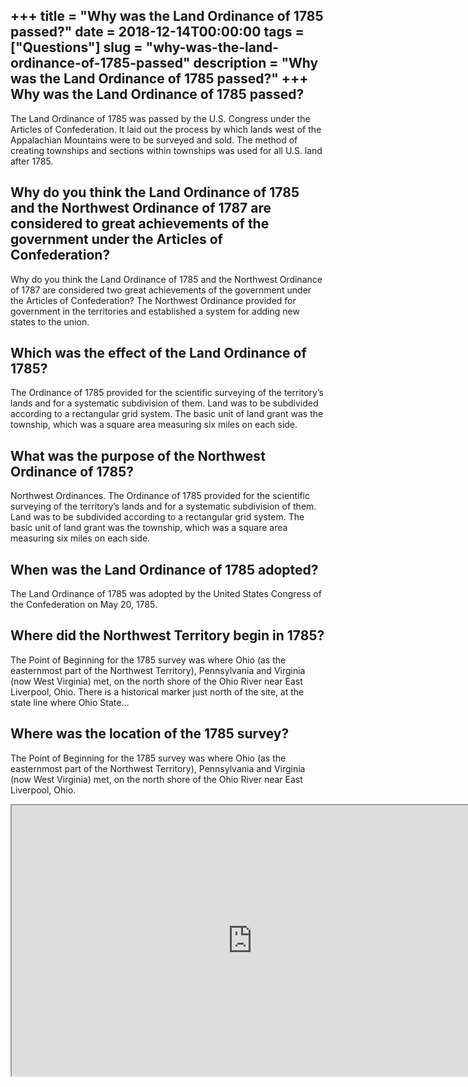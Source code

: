 +++
title = "Why was the Land Ordinance of 1785 passed?"
date = 2018-12-14T00:00:00
tags = ["Questions"]
slug = "why-was-the-land-ordinance-of-1785-passed"
description = "Why was the Land Ordinance of 1785 passed?"
+++
Why was the Land Ordinance of 1785 passed?
------------------------------------------

The Land Ordinance of 1785 was passed by the U.S. Congress under the Articles of Confederation. It laid out the process by which lands west of the Appalachian Mountains were to be surveyed and sold. The method of creating townships and sections within townships was used for all U.S. land after 1785.

Why do you think the Land Ordinance of 1785 and the Northwest Ordinance of 1787 are considered to great achievements of the government under the Articles of Confederation?
---------------------------------------------------------------------------------------------------------------------------------------------------------------------------

Why do you think the Land Ordinance of 1785 and the Northwest Ordinance of 1787 are considered two great achievements of the government under the Articles of Confederation? The Northwest Ordinance provided for government in the territories and established a system for adding new states to the union.

Which was the effect of the Land Ordinance of 1785?
---------------------------------------------------

The Ordinance of 1785 provided for the scientific surveying of the territory’s lands and for a systematic subdivision of them. Land was to be subdivided according to a rectangular grid system. The basic unit of land grant was the township, which was a square area measuring six miles on each side.

What was the purpose of the Northwest Ordinance of 1785?
--------------------------------------------------------

Northwest Ordinances. The Ordinance of 1785 provided for the scientific surveying of the territory’s lands and for a systematic subdivision of them. Land was to be subdivided according to a rectangular grid system. The basic unit of land grant was the township, which was a square area measuring six miles on each side.

When was the Land Ordinance of 1785 adopted?
--------------------------------------------

The Land Ordinance of 1785 was adopted by the United States Congress of the Confederation on May 20, 1785.

Where did the Northwest Territory begin in 1785?
------------------------------------------------

The Point of Beginning for the 1785 survey was where Ohio (as the easternmost part of the Northwest Territory), Pennsylvania and Virginia (now West Virginia) met, on the north shore of the Ohio River near East Liverpool, Ohio. There is a historical marker just north of the site, at the state line where Ohio State…

Where was the location of the 1785 survey?
------------------------------------------

The Point of Beginning for the 1785 survey was where Ohio (as the easternmost part of the Northwest Territory), Pennsylvania and Virginia (now West Virginia) met, on the north shore of the Ohio River near East Liverpool, Ohio.

<iframe allow="accelerometer; autoplay; clipboard-write; encrypted-media; gyroscope; picture-in-picture" allowfullscreen="" class="__youtube_prefs__  epyt-is-override  no-lazyload" data-no-lazy="1" data-origheight="433" data-origwidth="770" data-skipgform_ajax_framebjll="" height="433" id="_ytid_83300" loading="lazy" src="https://www.youtube.com/embed/Zvn_s3PPLoA?enablejsapi=1&autoplay=0&cc_load_policy=0&cc_lang_pref=&iv_load_policy=1&loop=0&modestbranding=0&rel=1&fs=1&playsinline=0&autohide=2&theme=dark&color=red&controls=1&" title="YouTube player" width="770"></iframe>
